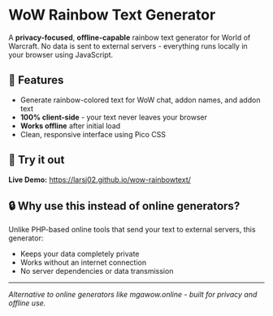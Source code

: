 # WoW Rainbow Text Generator

A **privacy-focused**, **offline-capable** rainbow text generator for World of Warcraft. No data is sent to external servers - everything runs locally in your browser using JavaScript.

## 🌈 Features
- Generate rainbow-colored text for WoW chat, addon names, and addon text
- **100% client-side** - your text never leaves your browser
- **Works offline** after initial load
- Clean, responsive interface using Pico CSS

## 🔗 Try it out
**Live Demo:** https://larsj02.github.io/wow-rainbowtext/

## 🔒 Why use this instead of online generators?
Unlike PHP-based online tools that send your text to external servers, this generator:
- Keeps your data completely private
- Works without an internet connection
- No server dependencies or data transmission

---
*Alternative to online generators like mgawow.online - built for privacy and offline use.*